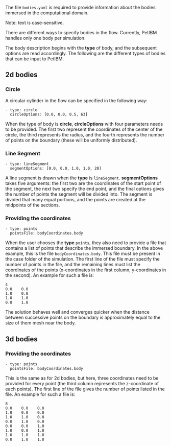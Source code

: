 The file `bodies.yaml` is required to provide information about the bodies immersed in the computational domain.

Note: text is case-sensitive.

There are different ways to specify bodies in the flow. Currently, PetIBM handles only one body per simulation.

The body description begins with the **type** of body, and the subsequent options are read accordingly. The following are the different types of bodies that can be input to PetIBM.


## 2d bodies

### Circle
A circular cylinder in the flow can be specified in the following way:

    - type: circle
      circleOptions: [0.0, 0.0, 0.5, 63]

When the type of body is **circle**, **circleOptions** with four parameters needs to be provided. The first two represent the coordinates of the center of the circle, the third represents the radius, and the fourth represents the number of points on the boundary (these will be uniformly distributed).

### Line Segment

    - type: lineSegment
      segmentOptions: [0.0, 0.0, 1.0, 1.0, 20]

A line segment is drawn when the **type** is `lineSegment`. **segmentOptions** takes five arguments: the first two are the coordinates of the start point of the segment, the next two specify the end point, and the final options gives the number of points the segment will be divided into. The segment is divided that many equal portions, and the points are created at the midpoints of the sections.

### Providing the coordinates

    - type: points
      pointsFile: bodyCoordinates.body

When the user chooses the **type** `points`, they also need to provide a file that contains a list of points that describe the immersed boundary. In the above example, this is the file `bodyCoordinates.body`. This file must be present in the case folder of the simulation. The first line of the file must specify the number of points in the file, and the remaining lines must list the coordinates of the points (x-coordinates in the first column, y-coordinates in the second). An example for such a file is:

    4
    0.0    0.0
    1.0    0.0
    1.0    1.0
    0.0    1.0

The solution behaves well and converges quicker when the distance between successive points on the boundary is approximately equal to the size of them mesh near the body.


## 3d bodies

### Providing the ooordinates

    - type: points
      pointsFile: bodyCoordinates.body

This is the same as for 2d bodies, but here, three coordinates need to be provided for every point (the third column represents the z-coordinate of each points). The first line of the file gives the number of points listed in the file. An example for such a file is:

    8
    0.0    0.0    0.0
    1.0    0.0    0.0
    1.0    1.0    0.0
    0.0    1.0    0.0
    0.0    0.0    1.0
    1.0    0.0    1.0
    1.0    1.0    1.0
    0.0    1.0    1.0
